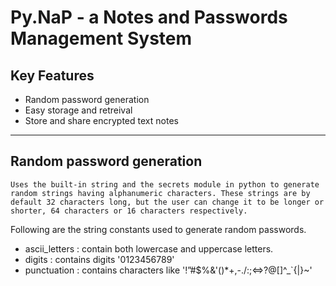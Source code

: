 # Py.NaP - a Notes and Passwords Management System


## Key Features
- Random password generation
- Easy storage and retreival
- Store and share encrypted text notes

---

## Random password generation
    Uses the built-in string and the secrets module in python to generate random strings having alphanumeric characters. These strings are by default 32 characters long, but the user can change it to be longer or shorter, 64 characters or 16 characters respectively. 
Following are the string constants used to generate random passwords.
- ascii_letters : contain both lowercase and uppercase letters.
- digits : contains digits '0123456789'
- punctuation : contains characters like '!”#$%&'()*+,-./:;<=>?@[\]^_`{|}~'